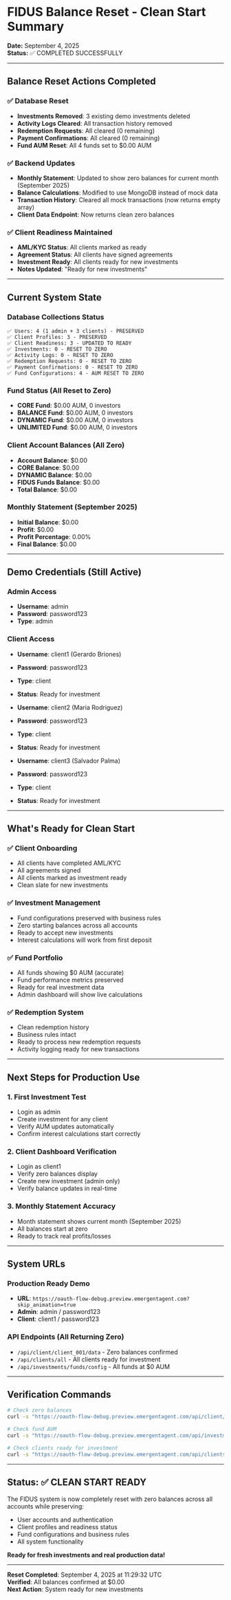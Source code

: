 # FIDUS Balance Reset - Clean Start Summary

**Date:** September 4, 2025  
**Status:** ✅ COMPLETED SUCCESSFULLY

---

## Balance Reset Actions Completed

### ✅ **Database Reset**
- **Investments Removed**: 3 existing demo investments deleted
- **Activity Logs Cleared**: All transaction history removed
- **Redemption Requests**: All cleared (0 remaining)
- **Payment Confirmations**: All cleared (0 remaining)
- **Fund AUM Reset**: All 4 funds set to $0.00 AUM

### ✅ **Backend Updates**
- **Monthly Statement**: Updated to show zero balances for current month (September 2025)
- **Balance Calculations**: Modified to use MongoDB instead of mock data
- **Transaction History**: Cleared all mock transactions (now returns empty array)
- **Client Data Endpoint**: Now returns clean zero balances

### ✅ **Client Readiness Maintained**
- **AML/KYC Status**: All clients marked as ready
- **Agreement Status**: All clients have signed agreements
- **Investment Ready**: All clients ready for new investments
- **Notes Updated**: "Ready for new investments"

---

## Current System State

### Database Collections Status
```
✅ Users: 4 (1 admin + 3 clients) - PRESERVED
✅ Client Profiles: 3 - PRESERVED  
✅ Client Readiness: 3 - UPDATED TO READY
✅ Investments: 0 - RESET TO ZERO
✅ Activity Logs: 0 - RESET TO ZERO
✅ Redemption Requests: 0 - RESET TO ZERO
✅ Payment Confirmations: 0 - RESET TO ZERO
✅ Fund Configurations: 4 - AUM RESET TO ZERO
```

### Fund Status (All Reset to Zero)
- **CORE Fund**: $0.00 AUM, 0 investors
- **BALANCE Fund**: $0.00 AUM, 0 investors  
- **DYNAMIC Fund**: $0.00 AUM, 0 investors
- **UNLIMITED Fund**: $0.00 AUM, 0 investors

### Client Account Balances (All Zero)
- **Account Balance**: $0.00
- **CORE Balance**: $0.00
- **DYNAMIC Balance**: $0.00
- **FIDUS Funds Balance**: $0.00
- **Total Balance**: $0.00

### Monthly Statement (September 2025)
- **Initial Balance**: $0.00
- **Profit**: $0.00
- **Profit Percentage**: 0.00%
- **Final Balance**: $0.00

---

## Demo Credentials (Still Active)

### Admin Access
- **Username**: admin
- **Password**: password123
- **Type**: admin

### Client Access
- **Username**: client1 (Gerardo Briones)
- **Password**: password123
- **Type**: client
- **Status**: Ready for investment

- **Username**: client2 (Maria Rodriguez)  
- **Password**: password123
- **Type**: client
- **Status**: Ready for investment

- **Username**: client3 (Salvador Palma)
- **Password**: password123  
- **Type**: client
- **Status**: Ready for investment

---

## What's Ready for Clean Start

### ✅ **Client Onboarding**
- All clients have completed AML/KYC
- All agreements signed
- All clients marked as investment ready
- Clean slate for new investments

### ✅ **Investment Management**
- Fund configurations preserved with business rules
- Zero starting balances across all accounts
- Ready to accept new investments
- Interest calculations will work from first deposit

### ✅ **Fund Portfolio**
- All funds showing $0 AUM (accurate)
- Fund performance metrics preserved
- Ready for real investment data
- Admin dashboard will show live calculations

### ✅ **Redemption System**
- Clean redemption history
- Business rules intact
- Ready to process new redemption requests
- Activity logging ready for new transactions

---

## Next Steps for Production Use

### 1. **First Investment Test**
- Login as admin
- Create investment for any client
- Verify AUM updates automatically
- Confirm interest calculations start correctly

### 2. **Client Dashboard Verification**
- Login as client1
- Verify zero balances display
- Create new investment (admin only)
- Verify balance updates in real-time

### 3. **Monthly Statement Accuracy**
- Month statement shows current month (September 2025)
- All balances start at zero
- Ready to track real profits/losses

---

## System URLs

### Production Ready Demo
- **URL**: `https://oauth-flow-debug.preview.emergentagent.com?skip_animation=true`
- **Admin**: admin / password123
- **Client**: client1 / password123

### API Endpoints (All Returning Zero)
- `/api/client/client_001/data` - Zero balances confirmed
- `/api/clients/all` - All clients ready for investment
- `/api/investments/funds/config` - All funds at $0 AUM

---

## Verification Commands

```bash
# Check zero balances
curl -s "https://oauth-flow-debug.preview.emergentagent.com/api/client/client_001/data" | jq '.monthly_statement'

# Check fund AUM
curl -s "https://oauth-flow-debug.preview.emergentagent.com/api/investments/funds/config" | jq '.funds[].aum'

# Check clients ready for investment  
curl -s "https://oauth-flow-debug.preview.emergentagent.com/api/clients/all" | jq '.ready_for_investment'
```

---

## Status: ✅ CLEAN START READY

The FIDUS system is now completely reset with zero balances across all accounts while preserving:
- User accounts and authentication
- Client profiles and readiness status  
- Fund configurations and business rules
- All system functionality

**Ready for fresh investments and real production data!**

---

**Reset Completed**: September 4, 2025 at 11:29:32 UTC  
**Verified**: All balances confirmed at $0.00  
**Next Action**: System ready for new investments